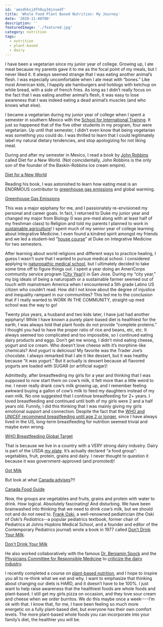```yaml
---
id: 'amsdhksjdfh8uy34jnsedf'
title: 'Whole Food Plant Based Nutrition: My Journey'
date: '2020-11-08T00'
description: ''
featuredImage: './featured.jpg'
category: nutrition
tags:
  - nutrition
  - plant-based
  - dairy
---
```


I have been a vegetarian since my junior year of college. Growing up, I ate meat because my parents gave it to me as the focal point of my meals, but I never liked it. It always seemed strange that I was eating another animal’s flesh. I was especially uncomfortable when I ate meat with “bones.” Like most American kids, I happily ate hamburgers and hotdogs with ketchup on white bread, with a side of french fries.  As long as I didn’t really focus on the fact that I was eating another animal’s flesh, it was easy to lose awareness that I was indeed eating a dead animal’s muscles (and who knows what else).   

I became a vegetarian during my junior year of college when I spent a semester in southern Mexico with the [School for International Training](https://www.sit.edu/). It just so happened that of the five other students in my program, four were vegetarian. Up until that semester, I didn’t even know that being vegetarian was something you could do.  I was thrilled to learn that I could legitimately label my natural dietary tendencies, and stop apologizing for not liking meat.

During and after my semester in Mexico, I read a book by [John Robbins](https://www.johnrobbins.info/) called Diet for a New World.  (Not coincidentally, John Robbins is the only son of the founder of the Baskin-Robbins ice cream empire). 

[Diet for a New World](https://images-na.ssl-images-amazon.com/images/I/61t8EVmIcHL._SX337_BO1,204,203,200_.jpg)

Reading his book, I was astonished to learn how eating meat is an ENORMOUS contributor to [greenhouse gas emissions](https://interactive.carbonbrief.org/what-is-the-climate-impact-of-eating-meat-and-dairy/#:~:text=A%20taste%20for%20meat%20has,of%2015%2Dto%2D1.&text=Meat%20and%20dairy%20specifically%20accounts,and%20Agricultural%20Organization%20(FAO).) and global warming.

[Greenhouse Gas Emissions](https://www.universityofcalifornia.edu/sites/default/files/uc_climatechange_illustrations_greenhouse-gas-emissions.png)

This was a major epiphany for me, and I passionately re-envisioned my personal and career goals. In fact, I returned to Duke my junior year and changed my major from Biology (I was pre-med along with at least half of my freshman class) to Religion and told my parents I planned to work in [sustainable agriculture](https://www.ucsusa.org/resources/what-sustainable-agriculture)!  I spent much of my senior year of college learning about Integrative Medicine. I even found a kindred spirit amongst my friends and we led a student-led ”[house course](https://trinity.duke.edu/house-courses)” at Duke on Integrative Medicine for two semesters. 

After learning about world religions and different ways to practice healing, I guess I wasn’t sure that I wanted to pursue medical school.  I considered applying to [naturopathic medical school](https://aanmc.org/naturopathic-schools/), but I ultimately decided to take some time off to figure things out. I spent a year doing an AmeriCorps community service program ([City Year](https://www.cityyear.org/))) in San Jose.  During my “city year,” my big ideals of being a naturopath or a sustainable farmer seemed out of touch with mainstream America when I encountered a 5th grade Latino US citizen who couldn’t read. How did I not know about the degree of injustice and inequality rampant in our communities?  This led me to the conclusion that if I really wanted to WORK IN THE COMMUNITY, straight-up med school was the way to go!  

Twenty plus years, a husband and two kids later, I have just had another epiphany!  While I have known a purely plant-based diet is healthiest for the earth, I was always told that plant foods do not provide “complete proteins.” I thought you had to have the proper ratio of rice and beans, etc, etc.  It always seemed too complicated and too impossible, so I continued eating dairy products and eggs.  Don’t get me wrong, I didn’t mind eating cheese, yogurt and ice cream. Who doesn’t love cheese with it’s morphine-like chemicals?  And yogurt is delicious! My favorite was the Trader Joe’s chocolate.  I always remarked that I ate it like dessert, but it was healthy because “it was yogurt.” But it actually is dessert because all flavored yogurts are loaded with SUGAR (or artificial sugar)!  

Admittedly, after breastfeeding my girls for a year and thinking that I was supposed to now start them on cow’s milk, it felt more than a little weird to me.  I never really drank cow’s milk growing up, and I remember feeling awkward buying a gallon of cow’s milk to feed my daughters instead of my own milk. No one suggested that I continue breastfeeding for 2+ years. I loved breastfeeding and continued until both of my girls were 2 and a half years old. Funnily, I did this thinking that I was mainly giving my girls emotional support and connection. Despite the fact that the [WHO and UNICEF recommend breastfeeding until age 2 or longer](https://www.who.int/news-room/fact-sheets/detail/infant-and-young-child-feeding#:~:text=WHO%20and%20UNICEF%20recommend%3A,years%20of%20age%20or%20beyond.), since I have always lived in the US, long-term breastfeeding for nutrition seemed trivial and maybe even wrong.

[WHO Breastfeeding Global Target](https://www.who.int/nutrition/global-target-2025/infographic_breastfeeding.pdf)

That is because we live in a country with a VERY strong dairy industry. Dairy is part of the USDA [my plate](https://www.choosemyplate.gov/). It’s actually declared “a food group”: vegetables, fruit, protein, grains and dairy. I never thought to question it because it was government-approved (and promoted)! 

[Got Milk](https://images.fastcompany.net/image/upload/w_596,c_limit,q_auto:best,f_auto/wp-cms/uploads/2018/05/i-15-gotmilk.jpg)

But look at what [Canada advises](https://food-guide.canada.ca/en/)?!! 

[Canada Food Guide](https://food-guide.canada.ca/static/assets/visual_en.png)

Now, the groups are vegetables and fruits, grains and protein with water to drink. How logical.  Absolutely fascinating! And disturbing.  We have been brainwashed into thinking that we need to drink cow’s milk, but we should not and do not need to.  [Frank Oski](https://en.wikipedia.org/wiki/Frank_Oski), a well-renowned pediatrician (the Oski of _Oski’s Pediatrics_--a popular pediatrics textbook, former chair of Pediatrics at Johns Hopkins Medical School, and a founder and editor of the Contemporary Pediatrics journal) wrote a book in 1977 called [Don’t Drink Your Milk](https://www.amazon.com/Dont-Drink-Your-Milk-Frank/dp/1479601659).  

[Don't Drink Your Milk](https://images-na.ssl-images-amazon.com/images/I/41FkIuzjMmL._SX322_BO1,204,203,200_.jpg)

He also worked collaboratively with the famous [Dr. Benjamin Spock](https://en.wikipedia.org/wiki/Benjamin_Spock) and the [Physicians Committee for Responsible Medicine](https://www.pcrm.org/good-nutrition/nutrition-for-kids) to [criticize the dairy industry](https://greensboro.com/dr-spock-leads-criticism-dairy-industry-denies-charge-that-milk-is-bad-for-children/article_8c6c1569-36a6-5e1a-9532-1d54131bca2c.html).  

I recently completed a course on [plant-based nutrition](https://nutritionstudies.org/courses/plant-based-nutrition/), and I hope to inspire you all to re-think what we eat and why. I want to emphasize that thinking about changing our diets is HARD, and it doesn’t have to be 100%. I just want to help raise awareness that the healthiest foods are whole foods and plant-based. I still get my girls pizza on occasion, and they love sour cream and cheese when we order burritos. We do this maybe once a week----I’m ok with that. I know that, for me, I have been feeling so much more energetic on a fully plant-based diet, but everyone has their own comfort levels. The more plant-based whole foods you can incorporate into your family’s diet, the healthier you will be. 
